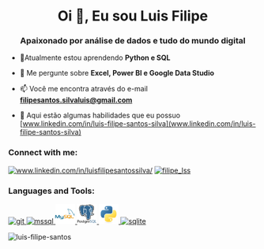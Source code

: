 <h1 align="center">Oi 👋, Eu sou Luis Filipe</h1>
<h3 align="center">Apaixonado por análise de dados e tudo do mundo digital</h3>

- 🌱Atualmente estou aprendendo **Python e SQL**

- 💬 Me pergunte sobre **Excel, Power BI e Google Data Studio**

- 📫 Você me encontra através do e-mail **filipesantos.silvaluis@gmail.com**

- 📄 Aqui estão algumas habilidades que eu possuo [www.linkedin.com/in/luis-filipe-santos-silva](www.linkedin.com/in/luis-filipe-santos-silva)

<h3 align="left">Connect with me:</h3>
<p align="left">
<a href="https://linkedin.com/in/www.linkedin.com/in/luisfilipesantossilva/" target="blank"><img align="center" src="https://raw.githubusercontent.com/rahuldkjain/github-profile-readme-generator/master/src/images/icons/Social/linked-in-alt.svg" alt="www.linkedin.com/in/luisfilipesantossilva/" height="30" width="40" /></a>
<a href="https://instagram.com/filipe_lss" target="blank"><img align="center" src="https://raw.githubusercontent.com/rahuldkjain/github-profile-readme-generator/master/src/images/icons/Social/instagram.svg" alt="filipe_lss" height="30" width="40" /></a>
</p>

<h3 align="left">Languages and Tools:</h3>
<p align="left"> <a href="https://git-scm.com/" target="_blank" rel="noreferrer"> <img src="https://www.vectorlogo.zone/logos/git-scm/git-scm-icon.svg" alt="git" width="40" height="40"/> </a> <a href="https://www.microsoft.com/en-us/sql-server" target="_blank" rel="noreferrer"> <img src="https://www.svgrepo.com/show/303229/microsoft-sql-server-logo.svg" alt="mssql" width="40" height="40"/> </a> <a href="https://www.mysql.com/" target="_blank" rel="noreferrer"> <img src="https://raw.githubusercontent.com/devicons/devicon/master/icons/mysql/mysql-original-wordmark.svg" alt="mysql" width="40" height="40"/> </a> <a href="https://www.postgresql.org" target="_blank" rel="noreferrer"> <img src="https://raw.githubusercontent.com/devicons/devicon/master/icons/postgresql/postgresql-original-wordmark.svg" alt="postgresql" width="40" height="40"/> </a> <a href="https://www.python.org" target="_blank" rel="noreferrer"> <img src="https://raw.githubusercontent.com/devicons/devicon/master/icons/python/python-original.svg" alt="python" width="40" height="40"/> </a> <a href="https://www.sqlite.org/" target="_blank" rel="noreferrer"> <img src="https://www.vectorlogo.zone/logos/sqlite/sqlite-icon.svg" alt="sqlite" width="40" height="40"/> </a> </p>

<p><img align="center" src="https://github-readme-stats.vercel.app/api/top-langs?username=luis-filipe-santos&show_icons=true&locale=en&layout=compact" alt="luis-filipe-santos" /></p>

